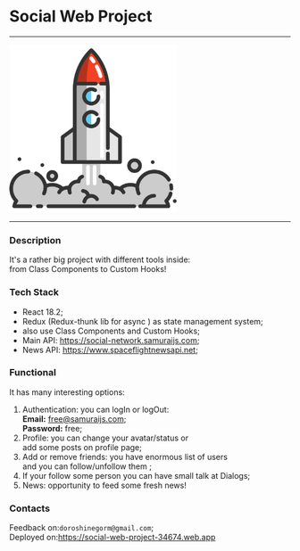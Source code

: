 # Social Web Project

***

<img src='src/assets/img/rocket1.svg' width="300" height="300">

***

### Description 

It's a rather big project with different tools inside: <br>from Class Components to Custom Hooks!

### Tech Stack

* React 18.2;
* Redux (Redux-thunk lib for async ) as state management system;
* also use Class Components and Custom Hooks;
* Main API: https://social-network.samuraijs.com;
* News API: https://www.spaceflightnewsapi.net;

### Functional 

It has many interesting options:

1. Authentication: you can logIn or logOut: <br>
   <b>Email:</b> free@samuraijs.com; <br>
   <b>Password:</b> free;
2. Profile: you can change your avatar/status or <br>
   add some posts on profile page;
3. Add or remove friends: you have enormous list of users <br>
   and you can follow/unfollow them ;
4. If your follow some person you can have small talk at Dialogs;
5. News: opportunity to feed some fresh news!

### Contacts 

Feedback on:`doroshinegorm@gmail.com`; <br>
Deployed on:https://social-web-project-34674.web.app




  
    

